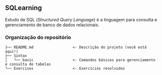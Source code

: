 ## SQLearning

Estudo de SQL (*Structured Query Language*) é a linguagem para consulta 
e gerenciamento de banco de dados relacionais.

### Organização do repositório

    ├── README.md                  <- Descrição do projeto (você está aqui!)
    ├── Sintax
    │   └── basic                  <- Comandos básicos para gerenciamento e consulta de tabelas
    └── Exercises                  <- Exercícios resolvidos
